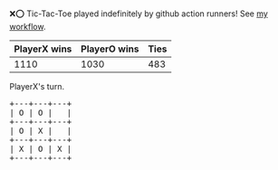 :x::o: Tic-Tac-Toe played indefinitely by github action runners! See [my workflow](.github/workflows/play.yaml).

|PlayerX wins|PlayerO wins|Ties|
|-|-|-|
|1110|1030|483|

PlayerX's turn.

<pre>
+---+---+---+
| O | O |   |
+---+---+---+
| O | X |   |
+---+---+---+
| X | O | X |
+---+---+---+
</pre>